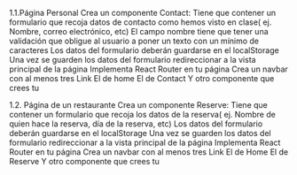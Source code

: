 1.1.Página Personal
Crea un componente Contact:
Tiene que contener un formulario que recoja datos de contacto como hemos visto en clase( ej. Nombre, correo electrónico, etc)
El campo nombre tiene que tener una validación que obligue al usuario a poner un texto con un mínimo de caracteres
Los datos del formulario deberán guardarse en el localStorage
Una vez se guarden los datos del formulario redireccionar a la vista principal de la página
Implementa React Router en tu página
Crea un navbar con al menos tres Link 
El de home
El de Contact
Y otro componente que crees tu

1.2. Página de un restaurante
Crea un componente Reserve:
Tiene que contener un formulario que recoja los datos de la reserva( ej. Nombre de quien hace la reserva, día de la reserva, etc)
Los datos del formulario deberán guardarse en el localStorage
Una vez se guarden los datos del formulario redireccionar a la vista principal de la página
Implementa React Router en tu página
Crea un navbar con al menos tres Link 
El de Home
El de Reserve
Y otro componente que crees tu
